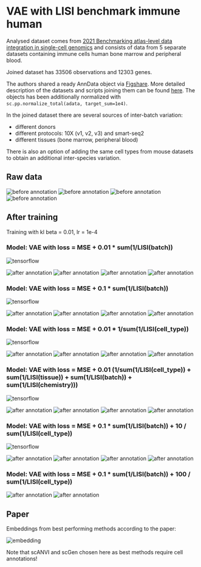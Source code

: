 # VAE with LISI benchmark immune human

Analysed dataset comes from [2021 Benchmarking atlas-level data integration in single-cell genomics](https://www.nature.com/articles/s41592-021-01336-8) and consists of data from 5 separate datasets containing immune cells human bone marrow and peripheral blood.

Joined dataset has 33506 observations and 12303 genes.

The authors shared a ready AnnData object via [Figshare](https://doi.org/10.6084/m9.figshare.12420968). More detailed description of the datasets and scripts joining them can be found [here](https://github.com/theislab/scib-reproducibility/tree/main/notebooks/data_preprocessing/immune_cells). The objects has been additionally normalized with `sc.pp.normalize_total(adata, target_sum=1e4)`.

In the joined dataset there are several sources of inter-batch variation:
* different donors
* different protocols: 10X (v1, v2, v3) and smart-seq2
* different tissues (bone marrow, peripheral blood)

There is also an option of adding the same cell types from mouse datasets to obtain an additional inter-species variation.

## Raw data
![before annotation](img/benchmark_immune/before_batch.png)
![before annotation](img/benchmark_immune/before_chemistry.png)
![before annotation](img/benchmark_immune/before_tissue.png)
![before annotation](img/benchmark_immune/before_annotation.png)

## After training
Training with kl beta = 0.01, lr = 1e-4

### Model: VAE with loss = MSE + 0.01 * sum(1/LISI(batch))
![tensorflow](img/benchmark_immune/tensorflow.png)

![after annotation](img/benchmark_immune/after_batch.png)
![after annotation](img/benchmark_immune/after_chemistry.png)
![after annotation](img/benchmark_immune/after_tissue.png)
![after annotation](img/benchmark_immune/after_annotation.png)

### Model: VAE with loss = MSE + 0.1 * sum(1/LISI(batch))
![tensorflow](img/benchmark_immune/tensorflow_0.1.png)

![after annotation](img/benchmark_immune/after_batch_0.1.png)
![after annotation](img/benchmark_immune/after_chemistry_0.1.png)
![after annotation](img/benchmark_immune/after_tissue_0.1.png)
![after annotation](img/benchmark_immune/after_annotation_0.1.png)


### Model: VAE with loss = MSE + 0.01 * 1/sum(1/LISI(cell_type))
![tensorflow](img/benchmark_immune/tensorflow_0.01_ann.png)

![after annotation](img/benchmark_immune/after_batch_0.01_ann.png)
![after annotation](img/benchmark_immune/after_chemistry_0.01_ann.png)
![after annotation](img/benchmark_immune/after_tissue_0.01_ann.png)
![after annotation](img/benchmark_immune/after_annotation_0.01_ann.png)

### Model: VAE with loss = MSE + 0.01 (1/sum(1/LISI(cell_type)) + sum(1/LISI(tissue)) + sum(1/LISI(batch)) + sum(1/LISI(chemistry)))
![tensorflow](img/benchmark_immune/tensorflow_0.01_all.png)


![after annotation](img/benchmark_immune/after_batch_0.01_all.png)
![after annotation](img/benchmark_immune/after_chemistry_0.01_all.png)
![after annotation](img/benchmark_immune/after_tissue_0.01_all.png)
![after annotation](img/benchmark_immune/after_ann_0.01_all.png)

### Model: VAE with loss = MSE + 0.1 * sum(1/LISI(batch)) + 10 / sum(1/LISI(cell_type))
![tensorflow](img/benchmark_immune/tensorflow_0.1_batch_10_ann.png)

![after annotation](img/benchmark_immune/after_batch_0.1_batch_10_ann.png)
![after annotation](img/benchmark_immune/after_chemistry_0.1_batch_10_ann.png)
![after annotation](img/benchmark_immune/after_tissue_0.1_batch_10_ann.png)
![after annotation](img/benchmark_immune/after_ann_0.1_batch_10_ann.png)

### Model: VAE with loss = MSE + 0.1 * sum(1/LISI(batch)) + 100 / sum(1/LISI(cell_type))

![after annotation](img/benchmark_immune/after_all_0.1_batch_100_ann.png)
![after annotation](img/benchmark_immune/after_ann_0.1_batch_100_ann.png)

## Paper
Embeddings from best performing methods according to the paper:

![embedding](img/benchmark_immune/paper.png)

Note that scANVI and scGen chosen here as best methods require cell annotations!